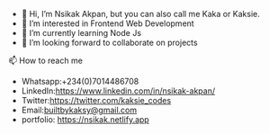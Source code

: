- 👋 Hi, I’m Nsikak Akpan, but you can also call me Kaka or Kaksie.
- 👀 I’m interested in Frontend Web Development
- 🌱 I’m currently learning Node Js
- 💞️ I’m looking forward to collaborate on projects


📫 How to reach me
- Whatsapp:+234(0)7014486708
- LinkedIn:https://www.linkedin.com/in/nsikak-akpan/
- Twitter:https://twitter.com/kaksie_codes
- Email:builtbykaksy@gmail.com
- portfolio: https://nsikak.netlify.app

<!---
Kaksie-codes/Kaksie-codes is a ✨ special ✨ repository because its `README.md` (this file) appears on your GitHub profile.
You can click the Preview link to take a look at your changes.
--->
